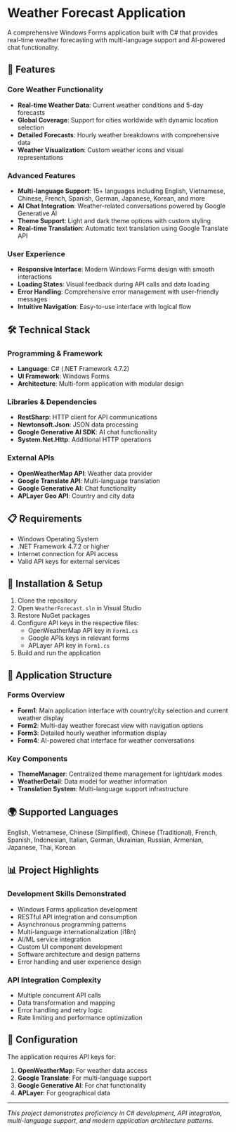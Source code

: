 # Weather Forecast Application

A comprehensive Windows Forms application built with C# that provides real-time weather forecasting with multi-language support and AI-powered chat functionality.

## 🌟 Features

### Core Weather Functionality
- **Real-time Weather Data**: Current weather conditions and 5-day forecasts
- **Global Coverage**: Support for cities worldwide with dynamic location selection
- **Detailed Forecasts**: Hourly weather breakdowns with comprehensive data
- **Weather Visualization**: Custom weather icons and visual representations

### Advanced Features
- **Multi-language Support**: 15+ languages including English, Vietnamese, Chinese, French, Spanish, German, Japanese, Korean, and more
- **AI Chat Integration**: Weather-related conversations powered by Google Generative AI
- **Theme Support**: Light and dark theme options with custom styling
- **Real-time Translation**: Automatic text translation using Google Translate API

### User Experience
- **Responsive Interface**: Modern Windows Forms design with smooth interactions
- **Loading States**: Visual feedback during API calls and data loading
- **Error Handling**: Comprehensive error management with user-friendly messages
- **Intuitive Navigation**: Easy-to-use interface with logical flow

## 🛠️ Technical Stack

### Programming & Framework
- **Language**: C# (.NET Framework 4.7.2)
- **UI Framework**: Windows Forms
- **Architecture**: Multi-form application with modular design

### Libraries & Dependencies
- **RestSharp**: HTTP client for API communications
- **Newtonsoft.Json**: JSON data processing
- **Google Generative AI SDK**: AI chat functionality
- **System.Net.Http**: Additional HTTP operations

### External APIs
- **OpenWeatherMap API**: Weather data provider
- **Google Translate API**: Multi-language translation
- **Google Generative AI**: Chat functionality
- **APLayer Geo API**: Country and city data

## 📋 Requirements

- Windows Operating System
- .NET Framework 4.7.2 or higher
- Internet connection for API access
- Valid API keys for external services

## 🚀 Installation & Setup

1. Clone the repository
2. Open `WeatherForecast.sln` in Visual Studio
3. Restore NuGet packages
4. Configure API keys in the respective files:
   - OpenWeatherMap API key in `Form1.cs`
   - Google APIs keys in relevant forms
   - APLayer API key in `Form1.cs`
5. Build and run the application

## 📱 Application Structure

### Forms Overview
- **Form1**: Main application interface with country/city selection and current weather display
- **Form2**: Multi-day weather forecast view with navigation options
- **Form3**: Detailed hourly weather information display
- **Form4**: AI-powered chat interface for weather conversations

### Key Components
- **ThemeManager**: Centralized theme management for light/dark modes
- **WeatherDetail**: Data model for weather information
- **Translation System**: Multi-language support infrastructure

## 🌍 Supported Languages

English, Vietnamese, Chinese (Simplified), Chinese (Traditional), French, Spanish, Indonesian, Italian, German, Ukrainian, Russian, Armenian, Japanese, Thai, Korean

## 📊 Project Highlights

### Development Skills Demonstrated
- Windows Forms application development
- RESTful API integration and consumption
- Asynchronous programming patterns
- Multi-language internationalization (i18n)
- AI/ML service integration
- Custom UI component development
- Software architecture and design patterns
- Error handling and user experience design

### API Integration Complexity
- Multiple concurrent API calls
- Data transformation and mapping
- Error handling and retry logic
- Rate limiting and performance optimization

## 🔧 Configuration

The application requires API keys for:
1. **OpenWeatherMap**: For weather data access
2. **Google Translate**: For multi-language support
3. **Google Generative AI**: For chat functionality
4. **APLayer**: For geographical data


---

*This project demonstrates proficiency in C# development, API integration, multi-language support, and modern application architecture patterns.*
